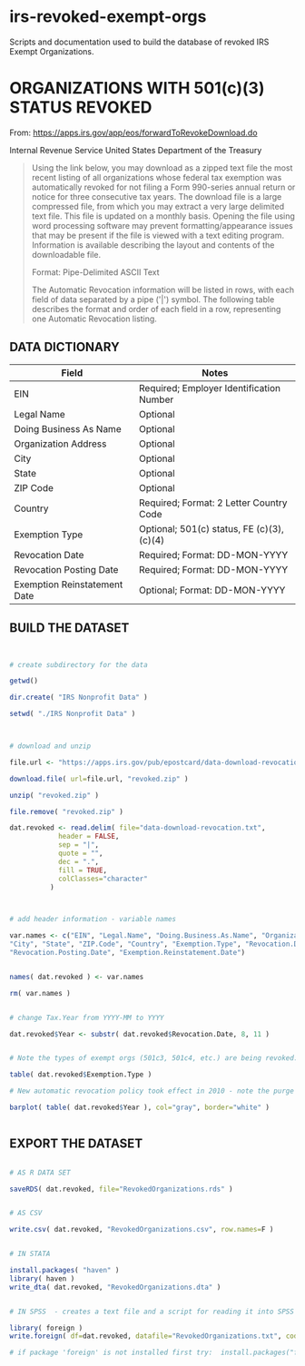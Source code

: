 # irs-revoked-exempt-orgs

Scripts and documentation used to build the database of revoked IRS Exempt Organizations.



# ORGANIZATIONS WITH 501(c)(3) STATUS REVOKED

From: https://apps.irs.gov/app/eos/forwardToRevokeDownload.do

Internal Revenue Service United States Department of the Treasury

>Using the link below, you may download as a zipped text file the most recent listing of all organizations whose federal tax exemption was automatically revoked for not filing a Form 990-series annual return or notice for three consecutive tax years. The download file is a large compressed file, from which you may extract a very large delimited text file. This file is updated on a monthly basis. Opening the file using word processing software may prevent formatting/appearance issues that may be present if the file is viewed with a text editing program. Information is available describing the layout and contents of the downloadable file.
>
>Format: Pipe-Delimited ASCII Text
>
>The Automatic Revocation information will be listed in rows, with each field of data separated by a pipe ('|') symbol. The following table describes the format and order of each field in a row, representing one Automatic Revocation listing.



## DATA DICTIONARY

Field	  | Notes
--------|------------------------------------------------------
EIN	        | Required; Employer Identification Number
Legal Name	| Optional
Doing Business As Name | 	Optional
Organization Address	 | Optional
City	| Optional
State | 	Optional
ZIP Code  |	Optional
Country	  | Required; Format: 2 Letter Country Code
Exemption Type	| Optional; 501(c) status, FE (c)(3), (c)(4)
Revocation Date  |	Required; Format: DD-MON-YYYY
Revocation Posting Date	  | Required; Format: DD-MON-YYYY
Exemption Reinstatement Date  |  	Optional; Format: DD-MON-YYYY





## BUILD THE DATASET


```R 


# create subdirectory for the data

getwd()

dir.create( "IRS Nonprofit Data" )

setwd( "./IRS Nonprofit Data" )



# download and unzip

file.url <- "https://apps.irs.gov/pub/epostcard/data-download-revocation.zip"

download.file( url=file.url, "revoked.zip" )

unzip( "revoked.zip" )

file.remove( "revoked.zip" )

dat.revoked <- read.delim( file="data-download-revocation.txt", 
            header = FALSE, 
            sep = "|", 
            quote = "",
            dec = ".", 
            fill = TRUE,  
            colClasses="character"
          )



# add header information - variable names

var.names <- c("EIN", "Legal.Name", "Doing.Business.As.Name", "Organization.Address", 
"City", "State", "ZIP.Code", "Country", "Exemption.Type", "Revocation.Date", 
"Revocation.Posting.Date", "Exemption.Reinstatement.Date")


names( dat.revoked ) <- var.names

rm( var.names )


# change Tax.Year from YYYY-MM to YYYY

dat.revoked$Year <- substr( dat.revoked$Revocation.Date, 8, 11 )


# Note the types of exempt orgs (501c3, 501c4, etc.) are being revoked:

table( dat.revoked$Exemption.Type )

# New automatic revocation policy took effect in 2010 - note the purge

barplot( table( dat.revoked$Year ), col="gray", border="white" )



```


## EXPORT THE DATASET

```R

# AS R DATA SET

saveRDS( dat.revoked, file="RevokedOrganizations.rds" )


# AS CSV

write.csv( dat.revoked, "RevokedOrganizations.csv", row.names=F )


# IN STATA

install.packages( "haven" )
library( haven )
write_dta( dat.revoked, "RevokedOrganizations.dta" )


# IN SPSS  - creates a text file and a script for reading it into SPSS

library( foreign )
write.foreign( df=dat.revoked, datafile="RevokedOrganizations.txt", codefile="CodeToLoadDataInSPSS.txt", package="SPSS" )

# if package 'foreign' is not installed first try:  install.packages("foreign")

```
